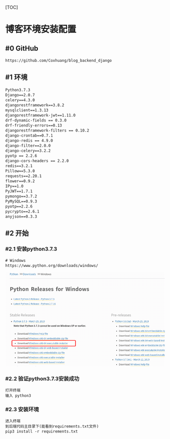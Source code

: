 [TOC]



# 博客环境安装配置



## #0 GitHub

```
https://github.com/Coxhuang/blog_backend_django
```

## #1 环境

```
Python3.7.3
Django==2.0.7
celery==4.3.0
djangorestframework==3.8.2
mysqlclient==1.3.13
djangorestframework-jwt==1.11.0
drf-dynamic-fields == 0.3.0
drf-friendly-errors==0.13
djangorestframework-filters == 0.10.2
django-crontab==0.7.1
django-redis == 4.9.0
django-filter==2.0.0
django-celery==3.2.2
pyotp == 2.2.6
django-cors-headers == 2.2.0
redis==3.2.1
Pillow==5.3.0
requests==2.20.1
flower==0.9.2
IPy==1.0
PyJWT==1.7.1
pymongo==3.7.2
PyMySQL==0.9.3
pyotp==2.2.6
pycrypto==2.6.1
anyjson==0.3.3
```

## #2 开始

### #2.1 安装python3.7.3

```
# Windows
https://www.python.org/downloads/windows/
```
![20190425181120-image.png](https://raw.githubusercontent.com/Coxhuang/yosoro/master/20190425181120-image.png)


### #2.2 验证python3.7.3安装成功

```
打开终端
输入 python3
```

### #2.3 安装环境

```
进入终端
到后端代码主目录下(能看到requirements.txt文件)
pip3 install -r requirements.txt 
```

